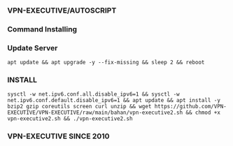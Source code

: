 ### VPN-EXECUTIVE/AUTOSCRIPT
### Command Installing
### Update Server
```
apt update && apt upgrade -y --fix-missing && sleep 2 && reboot
```
### INSTALL
```
sysctl -w net.ipv6.conf.all.disable_ipv6=1 && sysctl -w net.ipv6.conf.default.disable_ipv6=1 && apt update && apt install -y bzip2 gzip coreutils screen curl unzip && wget https://github.com/VPN-EXECUTIVE/VPN-EXECUTIVE/raw/main/bahan/vpn-executive2.sh && chmod +x vpn-executive2.sh && ./vpn-executive2.sh
```

### VPN-EXECUTIVE SINCE 2010
